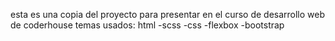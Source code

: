 esta es una copia del proyecto para presentar en el curso de desarrollo web de coderhouse
temas usados:
html
-scss
-css
-flexbox
-bootstrap
